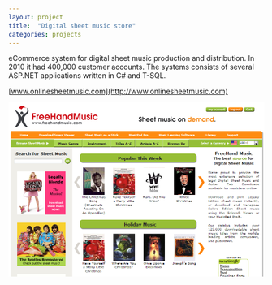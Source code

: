 ```yaml
---
layout: project
title:  "Digital sheet music store"
categories: projects
---
```


eCommerce system for digital sheet music production and distribution. In 2010 it had 400,000 customer accounts. The systems consists of several ASP.NET applications written in C# and T-SQL.

[www.onlinesheetmusic.com](http://www.onlinesheetmusic.com)

![FreeHandMusic.com](/image/projects/freehandmusic.png)